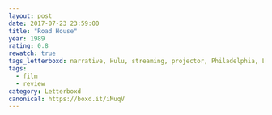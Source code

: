 ```yaml
---
layout: post 
date: 2017-07-23 23:59:00
title: "Road House"
year: 1989
rating: 0.8
rewatch: true
tags_letterboxd: narrative, Hulu, streaming, projector, Philadelphia, Leah
tags:
  - film
  - review
category: Letterboxd
canonical: https://boxd.it/iMuqV
---
```

